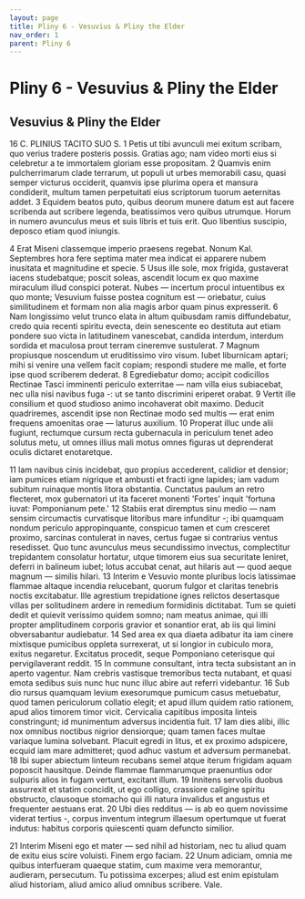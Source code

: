 ```yaml
---
layout: page
title: Pliny 6 - Vesuvius & Pliny the Elder
nav_order: 1
parent: Pliny 6
---
```


# Pliny 6 - Vesuvius & Pliny the Elder

## Vesuvius & Pliny the Elder


16  C. PLINIUS TACITO SUO S.
1 Petis ut tibi avunculi mei exitum scribam, quo verius tradere posteris possis. Gratias ago; nam video morti eius si celebretur a te immortalem gloriam esse propositam. 2 Quamvis enim pulcherrimarum clade terrarum, ut populi ut urbes memorabili casu, quasi semper victurus occiderit, quamvis ipse plurima opera et mansura condiderit, multum tamen perpetuitati eius scriptorum tuorum aeternitas addet. 3 Equidem beatos puto, quibus deorum munere datum est aut facere scribenda aut scribere legenda, beatissimos vero quibus utrumque. Horum in numero avunculus meus et suis libris et tuis erit. Quo libentius suscipio, deposco etiam quod iniungis.

4 Erat Miseni classemque imperio praesens regebat. Nonum Kal. Septembres hora fere septima mater mea indicat ei apparere nubem inusitata et magnitudine et specie. 5 Usus ille sole, mox frigida, gustaverat iacens studebatque; poscit soleas, ascendit locum ex quo maxime miraculum illud conspici poterat. Nubes — incertum procul intuentibus ex quo monte; Vesuvium fuisse postea cognitum est — oriebatur, cuius similitudinem et formam non alia magis arbor quam pinus expresserit. 6 Nam longissimo velut trunco elata in altum quibusdam ramis diffundebatur, credo quia recenti spiritu evecta, dein senescente eo destituta aut etiam pondere suo victa in latitudinem vanescebat, candida interdum, interdum sordida et maculosa prout terram cineremve sustulerat. 7 Magnum propiusque noscendum ut eruditissimo viro visum. Iubet liburnicam aptari; mihi si venire una vellem facit copiam; respondi studere me malle, et forte ipse quod scriberem dederat. 8 Egrediebatur domo; accipit codicillos Rectinae Tasci imminenti periculo exterritae — nam villa eius subiacebat, nec ulla nisi navibus fuga -: ut se tanto discrimini eriperet orabat. 9 Vertit ille consilium et quod studioso animo incohaverat obit maximo. Deducit quadriremes, ascendit ipse non Rectinae modo sed multis — erat enim frequens amoenitas orae — laturus auxilium. 10 Properat illuc unde alii fugiunt, rectumque cursum recta gubernacula in periculum tenet adeo solutus metu, ut omnes illius mali motus omnes figuras ut deprenderat oculis dictaret enotaretque.

11 Iam navibus cinis incidebat, quo propius accederent, calidior et densior; iam pumices etiam nigrique et ambusti et fracti igne lapides; iam vadum subitum ruinaque montis litora obstantia. Cunctatus paulum an retro flecteret, mox gubernatori ut ita faceret monenti 'Fortes' inquit 'fortuna iuvat: Pomponianum pete.' 12 Stabiis erat diremptus sinu medio — nam sensim circumactis curvatisque litoribus mare infunditur -; ibi quamquam nondum periculo appropinquante, conspicuo tamen et cum cresceret proximo, sarcinas contulerat in naves, certus fugae si contrarius ventus resedisset. Quo tunc avunculus meus secundissimo invectus, complectitur trepidantem consolatur hortatur, utque timorem eius sua securitate leniret, deferri in balineum iubet; lotus accubat cenat, aut hilaris aut — quod aeque magnum — similis hilari. 13 Interim e Vesuvio monte pluribus locis latissimae flammae altaque incendia relucebant, quorum fulgor et claritas tenebris noctis excitabatur. Ille agrestium trepidatione ignes relictos desertasque villas per solitudinem ardere in remedium formidinis dictitabat. Tum se quieti dedit et quievit verissimo quidem somno; nam meatus animae, qui illi propter amplitudinem corporis gravior et sonantior erat, ab iis qui limini obversabantur audiebatur. 14 Sed area ex qua diaeta adibatur ita iam cinere mixtisque pumicibus oppleta surrexerat, ut si longior in cubiculo mora, exitus negaretur. Excitatus procedit, seque Pomponiano ceterisque qui pervigilaverant reddit. 15 In commune consultant, intra tecta subsistant an in aperto vagentur. Nam crebris vastisque tremoribus tecta nutabant, et quasi emota sedibus suis nunc huc nunc illuc abire aut referri videbantur. 16 Sub dio rursus quamquam levium exesorumque pumicum casus metuebatur, quod tamen periculorum collatio elegit; et apud illum quidem ratio rationem, apud alios timorem timor vicit. Cervicalia capitibus imposita linteis constringunt; id munimentum adversus incidentia fuit. 17 Iam dies alibi, illic nox omnibus noctibus nigrior densiorque; quam tamen faces multae variaque lumina solvebant. Placuit egredi in litus, et ex proximo adspicere, ecquid iam mare admitteret; quod adhuc vastum et adversum permanebat. 18 Ibi super abiectum linteum recubans semel atque iterum frigidam aquam poposcit hausitque. Deinde flammae flammarumque praenuntius odor sulpuris alios in fugam vertunt, excitant illum. 19 Innitens servolis duobus assurrexit et statim concidit, ut ego colligo, crassiore caligine spiritu obstructo, clausoque stomacho qui illi natura invalidus et angustus et frequenter aestuans erat. 20 Ubi dies redditus — is ab eo quem novissime viderat tertius -, corpus inventum integrum illaesum opertumque ut fuerat indutus: habitus corporis quiescenti quam defuncto similior.

21 Interim Miseni ego et mater — sed nihil ad historiam, nec tu aliud quam de exitu eius scire voluisti. Finem ergo faciam. 22 Unum adiciam, omnia me quibus interfueram quaeque statim, cum maxime vera memorantur, audieram, persecutum. Tu potissima excerpes; aliud est enim epistulam aliud historiam, aliud amico aliud omnibus scribere. Vale.
